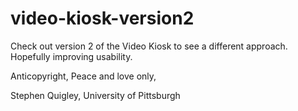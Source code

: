 # video-kiosk-version2

Check out version 2 of the Video Kiosk to see a different approach. Hopefully improving usability. 

Anticopyright, Peace and love only,

Stephen Quigley, University of Pittsburgh
